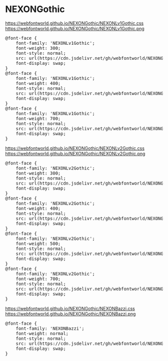 # NEXONGothic

https://webfontworld.github.io/NEXONGothic/NEXONLv1Gothic.css<br>
https://webfontworld.github.io/NEXONGothic/NEXONLv1Gothic.png

<pre>
@font-face {
    font-family: 'NEXONLv1Gothic';
    font-weight: 300; 
    font-style: normal; 
    src: url(https://cdn.jsdelivr.net/gh/webfontworld/NEXONGothic/NEXONLv1GothicLowOTFLight.woff) format('woff');
    font-display: swap;
}
@font-face {
    font-family: 'NEXONLv1Gothic';
    font-weight: 400; 
    font-style: normal; 
    src: url(https://cdn.jsdelivr.net/gh/webfontworld/NEXONGothic/NEXONLv1GothicOTF.woff) format('woff');
    font-display: swap;
}
@font-face {
    font-family: 'NEXONLv1Gothic';
    font-weight: 700; 
    font-style: normal; 
    src: url(https://cdn.jsdelivr.net/gh/webfontworld/NEXONGothic/NEXONLv1GothicOTFBold.woff) format('woff');
    font-display: swap;
}
</pre>


https://webfontworld.github.io/NEXONGothic/NEXONLv2Gothic.css<br>
https://webfontworld.github.io/NEXONGothic/NEXONLv2Gothic.png

<pre>
@font-face {
    font-family: 'NEXONLv2Gothic';
    font-weight: 300; 
    font-style: normal; 
    src: url(https://cdn.jsdelivr.net/gh/webfontworld/NEXONGothic/NEXONLv2GothicLight.woff) format('woff');
    font-display: swap;
}
@font-face {
    font-family: 'NEXONLv2Gothic';
    font-weight: 400; 
    font-style: normal; 
    src: url(https://cdn.jsdelivr.net/gh/webfontworld/NEXONGothic/NEXONLv2Gothic.woff) format('woff');
    font-display: swap;
}
@font-face {
    font-family: 'NEXONLv2Gothic';
    font-weight: 500; 
    font-style: normal; 
    src: url(https://cdn.jsdelivr.net/gh/webfontworld/NEXONGothic/NEXONLv2GothicMedium.woff) format('woff');
    font-display: swap;
}
@font-face {
    font-family: 'NEXONLv2Gothic';
    font-weight: 700; 
    font-style: normal; 
    src: url(https://cdn.jsdelivr.net/gh/webfontworld/NEXONGothic/NEXONLv2GothicBold.woff) format('woff');
    font-display: swap;
}
</pre>


https://webfontworld.github.io/NEXONGothic/NEXONBazzi.css<br>
https://webfontworld.github.io/NEXONGothic/NEXONBazzi.png

<pre>
@font-face {
    font-family: 'NEXONBazzi';
    font-weight: normal; 
    font-style: normal; 
    src: url(https://cdn.jsdelivr.net/gh/webfontworld/NEXONGothic/NEXONBazzi.woff) format('woff');
    font-display: swap;
}
</pre>


